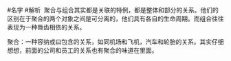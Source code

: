 #名字
#解析
 聚合与组合其实都是关联的特例，都是整体和部分的关系。他们的区别在于聚合的两个对象之间是可分离的，他们具有各自的生命周期。而组合往往表现为一种唇齿相依的关系。

聚合：一种容纳或曰包含的关系，如同机场和飞机，汽车和轮胎的关系。其实仔细想想，前面的公司和员工的关系也有聚合的味道在里面。
